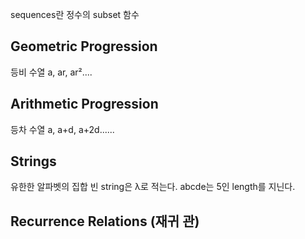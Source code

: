 sequences란 정수의 subset 함수

## Geometric Progression
등비 수열 
a, ar, ar²....

## Arithmetic Progression
등차 수열
a, a+d, a+2d......

## Strings
유한한 알파벳의 집합
빈 string은 λ로 적는다.
abcde는 5인 length를 지닌다.

## Recurrence Relations (재귀 관)
